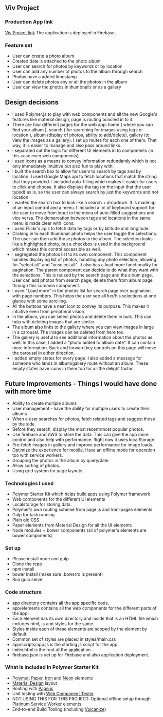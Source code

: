 ## Viv Project

### Production App link
[Viv Project link](https://viv-project.firebaseapp.com/)
The application is deployed in Firebase.

### Feature set
* User can create a photo album
* Created date is attached to the photo album
* User can search for photos by keywords or by location
* User can add any number of photos to the album through search
* Photos have a added timestamp
* User can delete photos any or all the photos in the album
* User can view the photos in thumbnails or as a gallery

## Design decisions
* I used Polymer.js to play with web components and all the new Google's features like material design, page.js routing bundled in to it.
* There are four different pages for the web app: home ( where you can find your album ), search ( for searching for images using tags or location ), album (display of photos, ability to add/delete), gallery (to view the images as a gallery). I set up routes for each one of them. That way, it is easier to manage and also pass around links.
* I separated out the logic for different UI elements in to components (in this case even web components).
* I used icons as a means to convey information redundantly which is not only immediately intuitive but also fun to play with.
* I built the search box to allow for users to search by tags and by location. I used Google Maps api to fetch locations that match the string that they provided. I included auto-filling which makes it easier for users to click and choose. It also displays the tag (or the input that the user typed) as is, so the user can always search by just the keywords and not location.
* I wanted the search box to look like a search + dropdown. It is made up of an input control and a menu. I included a lot of keyboard support for the user to move from input to the menu of auto-filled suggestions and vice versa. The demarcation between tags and locations in the same menu is made clear with icons.
* I used Flickr's apis to fetch data by tags or by latitude and longitude.
* Clicking in to each thumbnail photo helps the user toggle the selections. The user can then add those photos to the album. The selection looks like a highlighted photo, but a checkbox is used in the background which makes this control accessible as well.
* I segregated the photos list to its own component. This component handles displaying list of photos, handling any photo selection, allowing for "select all" and "unselect all". It also has a load more functionality for pagination. The parent component can decide to do what they want with the selections. This is reused by the search page and the album page. User can add photos from search page, delete them from album page through this common component.
* I used "Load more" in the photos list for search page over pagination with page numbers. This helps the user see all her/his selections at one glance with some scrolling.
* All the buttons have a neat icon to convey its purpose. This makes it intuitive even from peripheral vision.
* In the album, you can select photos and delete them in bulk. This can help with deleting images that are similar.
* The album also links to the gallery where you can view images in large in a carousel. The images can be deleted from here too.
* The gallery is useful to see additional information about the photos as well. In this case, I added a "photo added to album date". It can contain more information. Back and forward key controls on this page will move the carousel in either direction.
* I added empty states for every page. I also added a message for someone who lands in album/gallery route without an album. These empty states have icons in them too for a little delight factor.

## Future Improvements - Things I would have done with more time
* Ability to create multiple albums
* User management - have the ability for multiple users to create their albums
* When a user searches for photos, fetch related tags and suggest those by the side.
* Before they search, display the most recent/most popular photos.
* Use firebase and AWS to store the data. This can give the app more control and also help with performance. Right now it uses localStorage.
* Pre-fetch images in gallery and improve performance for image loads.
* Optimize the experience for mobile. Have an offline mode for operation too with service workers.
* Grouping the photos in the album by query/date.
* Allow sorting of photos.
* Using grid system for page layouts.

### Technologies I used
* Polymer Starter Kit which helps build apps using Polymer framework
* Web components for the different UI elements
* Localstorage for storing data.
* Polymer's own routing scheme from page.js and Iron-pages elements
* Gulp for task running
* Plain old CSS
* Paper elements from Material Design for all the UI elements
* Node modules + bower components (all of polymer's elements are bower components)

### Set up
* Please install node and gulp
* Clone the repo
* npm install
* bower install (make sure .bowerrc is present)
* Run gulp serve

### Code structure
* app directory contains all the app specific code.
* app/elements contains all the web components for the different parts of the app.
* Each element has its own directory and inside that is an HTML file which includes html, js and styles for the same.
* Styles inside each of these elements are scoped by the element by default.
* Common set of styles are placed in styles/main.css
* app/scripts/app.js is the starting js script for the app.
* index.html is the root of the application.
* firebase.json is set up for Firebase and also application deployment.

### What is included in Polymer Starter Kit
* [Polymer](http://polymer-project.org), [Paper](https://elements.polymer-project.org/browse?package=paper-elements), [Iron](https://elements.polymer-project.org/browse?package=iron-elements) and [Neon](https://elements.polymer-project.org/browse?package=neon-elements) elements
* [Material Design](http://www.google.com/design/spec/material-design/introduction.html) layout
* Routing with [Page.js](https://visionmedia.github.io/page.js/)
* Unit testing with [Web Component Tester](https://github.com/Polymer/web-component-tester)
* NOT USING THIS FOR THIS PROJECT: Optional offline setup through [Platinum](https://elements.polymer-project.org/browse?package=platinum-elements) Service Worker elements
* End-to-end Build Tooling (including [Vulcanize](https://github.com/Polymer/vulcanize))
